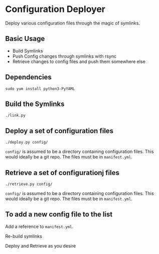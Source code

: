 Configuration Deployer
======================
Deploy various configuration files through the magic of symlinks.

Basic Usage
------------------------------------
- Build Symlinks
- Push Config changes through symlinks with rsync
- Retrieve changes to config files and push them somewhere else

Dependencies
------------------------------------
    sudo yum install python3-PyYAML

Build the Symlinks
------------------------------------
    ./link.py

Deploy a set of configuration files
------------------------------------
    ./deploy.py config/

`config/` is assumed to be a directory containing configuration files.  This would ideally be a git repo.  The files must be in `manifest.yml`.

Retrieve a set of configurationj files
-------------------------------------
    ./retrieve.py config/

`config/` is assumed to be a directory containing configuration files.  This would ideally be a git repo.  The files must be in `manifest.yml`.

To add a new config file to the list
-------------------------------------
Add a reference to `manifest.yml`.

Re-build symlinks

Deploy and Retrieve as you desire
